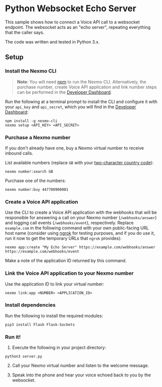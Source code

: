 # Python Websocket Echo Server

This sample shows how to connect a Voice API call to a websocket endpoint. The websocket acts as an "echo server", repeating everything that the caller says.

The code was written and tested in Python 3.x.

## Setup

### Install the Nexmo CLI

> **Note**: You will need [npm](https://www.npmjs.com/get-npm) to run the Nexmo CLI. Alternatively, the purchase number, create Voice API application and link number steps can be performed in the [Developer Dashboard](https://dashboard.nexmo.com).

Run the following at a terminal prompt to install the CLI and configure it with your `api_key` and `api_secret`, which you will find in the [Developer Dashboard](https://dashboard.nexmo.com):

```
npm install -g nexmo-cli
nexmo setup <API_KEY> <API_SECRET>
```

### Purchase a Nexmo number

If you don't already have one, buy a Nexmo virtual number to receive inbound calls.

List available numbers (replace `GB` with your [two-character country code](https://www.iban.com/country-codes)):

```
nexmo number:search GB
```

Purchase one of the numbers:

```
nexmo number:buy 447700900001
```

### Create a Voice API application

Use the CLI to create a Voice API application with the webhooks that will be responsible for answering a call on your Nexmo number (`/webhooks/answer`) and logging call events (`/webhooks/event`), respectively. Replace `example.com` in the following command with your own public-facing URL host name (consider using [ngrok](https://ngrok.io) for testing purposes, and if you do use it, run it now to get the temporary URLs that `ngrok` provides):

```
nexmo app:create "My Echo Server" https://example.com/webhooks/answer https://example.com/webhooks/event
```

Make a note of the application ID returned by this command.

### Link the Voice API application to your Nexmo number

Use the application ID to link your virtual number:

```
nexmo link:app <NUMBER> <APPLICATION_ID>
```

### Install dependencies

Run the following to install the required modules:

```
pip3 install Flask Flask-Sockets
```

### Run it!

1. Execute the following in your project directory:

  ```
  python3 server.py
  ```

2. Call your Nexmo virtual number and listen to the welcome message.

3. Speak into the phone and hear your voice echoed back to you by the websocket.

